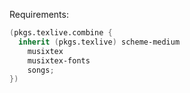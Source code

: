 Requirements:
```nix
(pkgs.texlive.combine {
  inherit (pkgs.texlive) scheme-medium
    musixtex
    musixtex-fonts
    songs;
})
```
